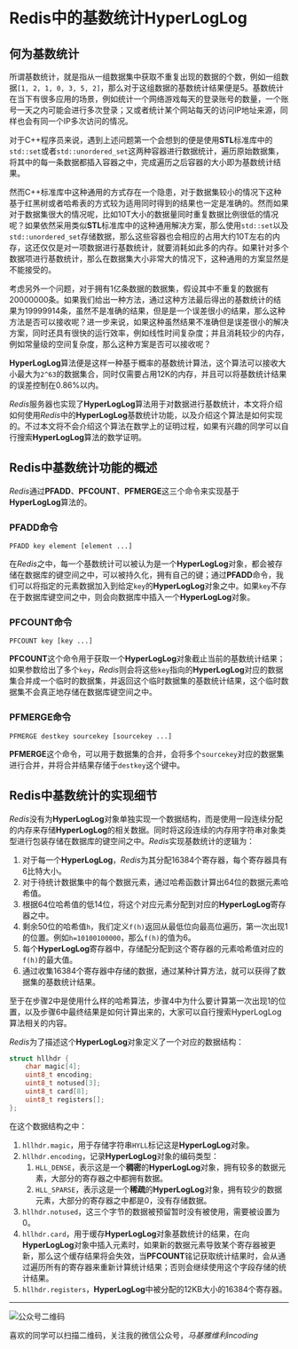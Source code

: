 # Redis中的基数统计HyperLogLog

## 何为基数统计
所谓基数统计，就是指从一组数据集中获取不重复出现的数据的个数，例如一组数据`[1, 2, 1, 0, 3, 5, 2]`，那么对于这组数据的基数统计结果便是5。基数统计在当下有很多应用的场景，例如统计一个网络游戏每天的登录账号的数量，一个账号一天之内可能会进行多次登录；又或者统计某个网站每天的访问IP地址来源，同样也会有同一个IP多次访问的情况。

对于C++程序员来说，遇到上述问题第一个会想到的便是使用**STL**标准库中的`std::set`或者`std::unordered_set`这两种容器进行数据统计，遍历原始数据集，将其中的每一条数据都插入容器之中，完成遍历之后容器的大小即为基数统计结果。

然而C++标准库中这种通用的方式存在一个隐患，对于数据集较小的情况下这种基于红黑树或者哈希表的方式较为适用同时得到的结果也一定是准确的。然而如果对于数据集很大的情况呢，比如10T大小的数据量同时重复数据比例很低的情况呢？如果依然采用类似**STL**标准库中的这种通用解决方案，那么使用`std::set`以及`std::unordered_set`存储数据，那么这些容器也会相应的占用大约10T左右的内存，这还仅仅是对一项数据进行基数统计，就要消耗如此多的内存。如果针对多个数据项进行基数统计，那么在数据集大小非常大的情况下，这种通用的方案显然是不能接受的。

考虑另外一个问题，对于拥有1亿条数据的数据集，假设其中不重复的数据有20000000条。如果我们给出一种方法，通过这种方法最后得出的基数统计的结果为19999914条，虽然不是准确的结果，但是是一个误差很小的结果，那么这种方法是否可以接收呢？进一步来说，如果这种虽然结果不准确但是误差很小的解决方案，同时还具有很快的运行效率，例如线性时间复杂度；并且消耗较少的内存，例如常量级的空间复杂度，那么这种方案是否可以接收呢？

**HyperLogLog**算法便是这样一种基于概率的基数统计算法，这个算法可以接收大小最大为`2^63`的数据集合，同时仅需要占用12K的内存，并且可以将基数统计结果的误差控制在0.86%以内。

*Redis*服务器也实现了**HyperLogLog**算法用于对数据进行基数统计，本文将介绍如何使用*Redis*中的**HyperLogLog**基数统计功能，以及介绍这个算法是如何实现的。不过本文将不会介绍这个算法在数学上的证明过程，如果有兴趣的同学可以自行搜索**HyperLogLog**算法的数学证明。

## Redis中基数统计功能的概述

*Redis*通过**PFADD**、**PFCOUNT**、**PFMERGE**这三个命令来实现基于**HyperLogLog**算法的。

### PFADD命令

    PFADD key element [element ...]

在*Redis*之中，每一个基数统计可以被认为是一个**HyperLogLog**对象，都会被存储在数据库的键空间之中，可以被持久化，拥有自己的键；通过**PFADD**命令，我们可以将指定的元素数据加入到给定`key`的**HyperLogLog**对象之中。如果`key`不存在于数据库键空间之中，则会向数据库中插入一个**HyperLogLog**对象。

### PFCOUNT命令

    PFCOUNT key [key ...]

**PFCOUNT**这个命令用于获取一个**HyperLogLog**对象截止当前的基数统计结果；如果参数给出了多个`key`，*Redis*则会将这些`key`指向的**HyperLogLog**对应的数据集合并成一个临时的数据集，并返回这个临时数据集的基数统计结果，这个临时数据集不会真正地存储在数据库键空间之中。

### PFMERGE命令

    PFMERGE destkey sourcekey [sourcekey ...]

**PFMERGE**这个命令，可以用于数据集的合并，会将多个`sourcekey`对应的数据集进行合并，并将合并结果存储于`destkey`这个键中。

## Redis中基数统计的实现细节

*Redis*没有为**HyperLogLog**对象单独实现一个数据结构，而是使用一段连续分配的内存来存储**HyperLogLog**的相关数据。同时将这段连续的内存用字符串对象类型进行包装存储在数据库的键空间之中。*Redis*实现基数统计的逻辑为：
1. 对于每一个**HyperLogLog**，*Redis*为其分配16384个寄存器，每个寄存器具有6比特大小。
1. 对于待统计数据集中的每个数据元素，通过哈希函数计算出64位的数据元素哈希值。
1. 根据64位哈希值的低14位，将这个对应元素分配到对应的**HyperLogLog**寄存器之中。
1. 剩余50位的哈希值`h`，我们定义`f(h)`返回从最低位向最高位遍历，第一次出现1的位置。例如`h=10100100000`，那么`f(h)`的值为6。
1. 每个**HyperLogLog**寄存器中，存储配分配到这个寄存器的元素哈希值对应的`f(h)`的最大值。
1. 通过收集16384个寄存器中存储的数据，通过某种计算方法，就可以获得了数据集的基数统计结果。

至于在步骤2中是使用什么样的哈希算法，步骤4中为什么要计算第一次出现1的位置，以及步骤6中最终结果是如何计算出来的，大家可以自行搜索HyperLogLog算法相关的内容。

*Redis*为了描述这个**HyperLogLog**对象定义了一个对应的数据结构：

```c
struct hllhdr {
	char magic[4];
    uint8_t encoding;
    uint8_t notused[3];
    uint8_t card[8];
    uint8_t registers[];
};
```

在这个数据结构之中：

1. `hllhdr.magic`，用于存储字符串`HYLL`标记这是**HyperLogLog**对象。
2. `hllhdr.encoding`，记录**HyperLogLog**对象的编码类型：
   1. `HLL_DENSE`，表示这是一个**稠密**的**HyperLogLog**对象，拥有较多的数据元素，大部分的寄存器之中都拥有数据。
   2. `HLL_SPARSE`，表示这是一个**稀疏**的**HyperLogLog**对象，拥有较少的数据元素，大部分的寄存器之中都是0，没有存储数据。
3. `hllhdr.notused`，这三个字节的数据被预留暂时没有被使用，需要被设置为0。
4. `hllhdr.card`，用于缓存**HyperLogLog**对象基数统计的结果，在向**HyperLogLog**对象中插入元素时，如果新的数据元素导致某个寄存器被更新，那么这个缓存结果将会失效，当**PFCOUNT**铭记获取统计结果时，会从通过遍历所有的寄存器来重新计算统计结果；否则会继续使用这个字段存储的统计结果。
5. `hllhdr.registers`，**HyperLogLog**中被分配的12KB大小的16384个寄存器。

***
![公众号二维码](https://machiavelli-1301806039.cos.ap-beijing.myqcloud.com/qrcode_for_gh_836beef2355a_344.jpg)

喜欢的同学可以扫描二维码，关注我的微信公众号，*马基雅维利incoding*